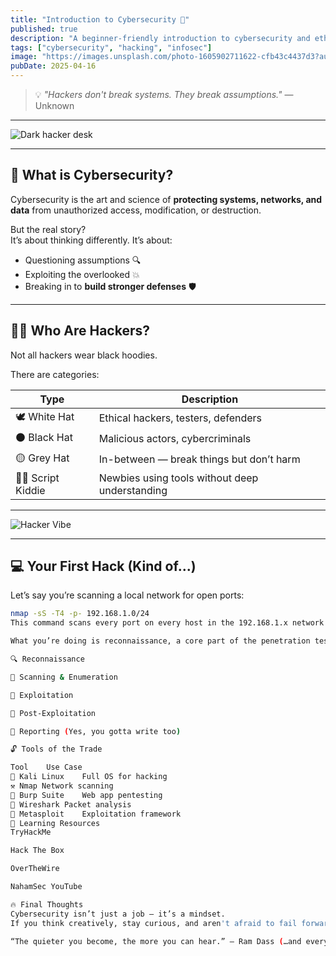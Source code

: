 ```yaml
---
title: "Introduction to Cybersecurity 🔐"
published: true
description: "A beginner-friendly introduction to cybersecurity and ethical hacking."
tags: ["cybersecurity", "hacking", "infosec"]
image: "https://images.unsplash.com/photo-1605902711622-cfb43c4437d3?auto=format&fit=crop&w=1350&q=80"
pubDate: 2025-04-16
---
```


> 💡 _"Hackers don't break systems. They break assumptions."_ — Unknown

---

![Dark hacker desk](https://images.unsplash.com/photo-1614064641938-cf4f3f3e28ec?auto=format&fit=crop&w=1350&q=80)

---

## 🧠 What is Cybersecurity?

Cybersecurity is the art and science of **protecting systems, networks, and data** from unauthorized access, modification, or destruction.

But the real story?  
It’s about thinking differently. It’s about:

- Questioning assumptions 🔍  
- Exploiting the overlooked 💥  
- Breaking in to **build stronger defenses** 🛡️  

---

## 👨‍💻 Who Are Hackers?

Not all hackers wear black hoodies.

There are categories:

| Type            | Description                                 |
|-----------------|---------------------------------------------|
| 🕊️ White Hat    | Ethical hackers, testers, defenders          |
| ⚫ Black Hat    | Malicious actors, cybercriminals             |
| 🟡 Grey Hat     | In-between — break things but don’t harm     |
| 🏴‍☠️ Script Kiddie | Newbies using tools without deep understanding |

---

![Hacker Vibe](https://images.unsplash.com/photo-1605902711622-cfb43c4437d3?auto=format&fit=crop&w=1350&q=80)

---

## 💻 Your First Hack (Kind of...)

Let’s say you’re scanning a local network for open ports:

```bash
nmap -sS -T4 -p- 192.168.1.0/24
This command scans every port on every host in the 192.168.1.x network using a stealth SYN scan.

What you’re doing is reconnaissance, a core part of the penetration testing lifecycle:

🔍 Reconnaissance

🔧 Scanning & Enumeration

🚪 Exploitation

🧹 Post-Exploitation

📑 Reporting (Yes, you gotta write too)

🔓 Tools of the Trade

Tool	Use Case
🧰 Kali Linux	Full OS for hacking
⚒️ Nmap	Network scanning
🧬 Burp Suite	Web app pentesting
🧼 Wireshark	Packet analysis
🔐 Metasploit	Exploitation framework
🧪 Learning Resources
TryHackMe

Hack The Box

OverTheWire

NahamSec YouTube

🔥 Final Thoughts
Cybersecurity isn’t just a job — it’s a mindset.
If you think creatively, stay curious, and aren't afraid to fail forward, you'll thrive in this field.

“The quieter you become, the more you can hear.” — Ram Dass (…and every OSINT ninja ever)

